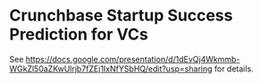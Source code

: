 # Crunchbase Startup Success Prediction for VCs

See https://docs.google.com/presentation/d/1dEvQj4Wkmmb-WGkZl50aZKwUlrjb7fZEj1IxNfYSbHQ/edit?usp=sharing for details.
